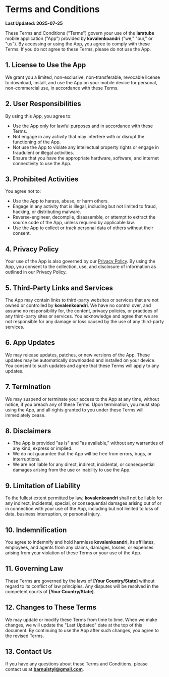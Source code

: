 # Terms and Conditions

**Last Updated: 2025-07-25**

These Terms and Conditions ("Terms") govern your use of the **laratube** mobile application ("App") provided by **kovalenkoandri** ("we," "our," or "us"). By accessing or using the App, you agree to comply with these Terms. If you do not agree to these Terms, please do not use the App.

## 1. **License to Use the App**

We grant you a limited, non-exclusive, non-transferable, revocable license to download, install, and use the App on your mobile device for personal, non-commercial use, in accordance with these Terms.

## 2. **User Responsibilities**

By using this App, you agree to:

- Use the App only for lawful purposes and in accordance with these Terms.
- Not engage in any activity that may interfere with or disrupt the functioning of the App.
- Not use the App to violate any intellectual property rights or engage in fraudulent or illegal activities.
- Ensure that you have the appropriate hardware, software, and internet connectivity to use the App.

## 3. **Prohibited Activities**

You agree not to:

- Use the App to harass, abuse, or harm others.
- Engage in any activity that is illegal, including but not limited to fraud, hacking, or distributing malware.
- Reverse-engineer, decompile, disassemble, or attempt to extract the source code of the App, unless required by applicable law.
- Use the App to collect or track personal data of others without their consent.

## 4. **Privacy Policy**

Your use of the App is also governed by our [Privacy Policy](policy.md). By using the App, you consent to the collection, use, and disclosure of information as outlined in our Privacy Policy.

## 5. **Third-Party Links and Services**

The App may contain links to third-party websites or services that are not owned or controlled by **kovalenkoandri**. We have no control over, and assume no responsibility for, the content, privacy policies, or practices of any third-party sites or services. You acknowledge and agree that we are not responsible for any damage or loss caused by the use of any third-party services.

## 6. **App Updates**

We may release updates, patches, or new versions of the App. These updates may be automatically downloaded and installed on your device. You consent to such updates and agree that these Terms will apply to any updates.

## 7. **Termination**

We may suspend or terminate your access to the App at any time, without notice, if you breach any of these Terms. Upon termination, you must stop using the App, and all rights granted to you under these Terms will immediately cease.

## 8. **Disclaimers**

- The App is provided "as is" and "as available," without any warranties of any kind, express or implied.
- We do not guarantee that the App will be free from errors, bugs, or interruptions.
- We are not liable for any direct, indirect, incidental, or consequential damages arising from the use or inability to use the App.

## 9. **Limitation of Liability**

To the fullest extent permitted by law, **kovalenkoandri** shall not be liable for any indirect, incidental, special, or consequential damages arising out of or in connection with your use of the App, including but not limited to loss of data, business interruption, or personal injury.

## 10. **Indemnification**

You agree to indemnify and hold harmless **kovalenkoandri**, its affiliates, employees, and agents from any claims, damages, losses, or expenses arising from your violation of these Terms or your use of the App.

## 11. **Governing Law**

These Terms are governed by the laws of **[Your Country/State]** without regard to its conflict of law principles. Any disputes will be resolved in the competent courts of **[Your Country/State]**.

## 12. **Changes to These Terms**

We may update or modify these Terms from time to time. When we make changes, we will update the "Last Updated" date at the top of this document. By continuing to use the App after such changes, you agree to the revised Terms.

## 13. **Contact Us**

If you have any questions about these Terms and Conditions, please contact us at **barnuistyl@gmail.com**.

